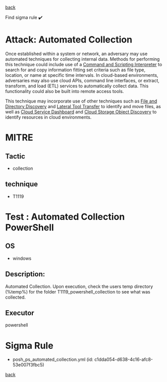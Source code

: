 
[back](../index.md)

Find sigma rule :heavy_check_mark: 

# Attack: Automated Collection 

Once established within a system or network, an adversary may use automated techniques for collecting internal data. Methods for performing this technique could include use of a [Command and Scripting Interpreter](https://attack.mitre.org/techniques/T1059) to search for and copy information fitting set criteria such as file type, location, or name at specific time intervals. In cloud-based environments, adversaries may also use cloud APIs, command line interfaces, or extract, transform, and load (ETL) services to automatically collect data. This functionality could also be built into remote access tools. 

This technique may incorporate use of other techniques such as [File and Directory Discovery](https://attack.mitre.org/techniques/T1083) and [Lateral Tool Transfer](https://attack.mitre.org/techniques/T1570) to identify and move files, as well as [Cloud Service Dashboard](https://attack.mitre.org/techniques/T1538) and [Cloud Storage Object Discovery](https://attack.mitre.org/techniques/T1619) to identify resources in cloud environments.

# MITRE
## Tactic
  - collection


## technique
  - T1119


# Test : Automated Collection PowerShell
## OS
  - windows


## Description:
Automated Collection. Upon execution, check the users temp directory (%temp%) for the folder T1119_powershell_collection
to see what was collected.


## Executor
powershell

# Sigma Rule
 - posh_ps_automated_collection.yml (id: c1dda054-d638-4c16-afc8-53e007f3fbc5)



[back](../index.md)
